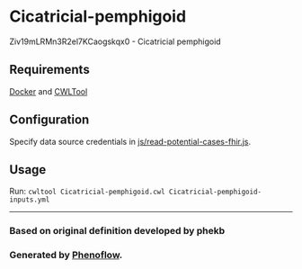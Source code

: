 # Cicatricial-pemphigoid

Ziv19mLRMn3R2el7KCaogskqx0 - Cicatricial pemphigoid

## Requirements

[Docker](https://docs.docker.com/install/) and [CWLTool](https://github.com/common-workflow-language/cwltool#install)

## Configuration

Specify data source credentials in [js/read-potential-cases-fhir.js](js/read-potential-cases-fhir.js).

## Usage

Run: `cwltool Cicatricial-pemphigoid.cwl Cicatricial-pemphigoid-inputs.yml`

***

### Based on original definition developed by phekb
### Generated by [Phenoflow](https://kclhi.org/phenoflow).
